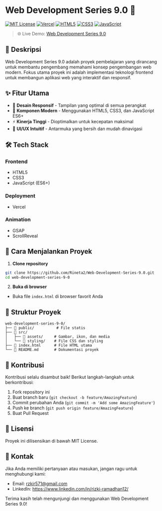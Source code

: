 # Web Development Series 9.0 🚀

[![MIT License](https://img.shields.io/badge/License-MIT-green.svg)](https://choosealicense.com/licenses/mit/)
[![Vercel](https://img.shields.io/badge/vercel-%23000000.svg?style=flat&logo=vercel&logoColor=white)](https://vercel.com)
[![HTML5](https://img.shields.io/badge/html5-%23E34F26.svg?style=flat&logo=html5&logoColor=white)](https://html.spec.whatwg.org/)
[![CSS3](https://img.shields.io/badge/css3-%231572B6.svg?style=flat&logo=css3&logoColor=white)](https://www.w3.org/Style/CSS/)
[![JavaScript](https://img.shields.io/badge/javascript-%23323330.svg?style=flat&logo=javascript&logoColor=%23F7DF1E)](https://developer.mozilla.org/en-US/docs/Web/JavaScript)

> 🌐 Live Demo: [Web Development Series 9.0](https://web-development-series-9-0-by-rizki-ramadhan.vercel.app/)

## 📝 Deskripsi

Web Development Series 9.0 adalah proyek pembelajaran yang dirancang untuk membantu pengembang memahami konsep pengembangan web modern. Fokus utama proyek ini adalah implementasi teknologi frontend untuk membangun aplikasi web yang interaktif dan responsif.

## ✨ Fitur Utama

- 📱 **Desain Responsif** - Tampilan yang optimal di semua perangkat
- 🎯 **Komponen Modern** - Menggunakan HTML5, CSS3, dan JavaScript ES6+
- ⚡ **Kinerja Tinggi** - Dioptimalkan untuk kecepatan maksimal
- 🎨 **UI/UX Intuitif** - Antarmuka yang bersih dan mudah dinavigasi

## 🛠️ Tech Stack

### Frontend
- HTML5
- CSS3
- JavaScript (ES6+)

### Deployment
- Vercel

### Animation
- GSAP
- ScrollReveal

## 🚀 Cara Menjalankan Proyek

1. **Clone repository**

```bash
git clone https://github.com/Rineta2/Web-Development-Series-9.0.git
cd web-development-series-9-0
```

2. **Buka di browser**
- Buka file `index.html` di browser favorit Anda

## 📁 Struktur Proyek

```
web-development-series-9-0/
├── 📂 public/          # File statis
├── 📂 src/
│   ├── 📂 assets/     # Gambar, ikon, dan media
│   └── 📂 styling/    # File CSS dan styling
├── 📄 index.html      # File HTML utama
└── 📄 README.md       # Dokumentasi proyek
```

## 🤝 Kontribusi

Kontribusi selalu disambut baik! Berikut langkah-langkah untuk berkontribusi:

1. Fork repository ini
2. Buat branch baru (`git checkout -b feature/AmazingFeature`)
3. Commit perubahan Anda (`git commit -m 'Add some AmazingFeature'`)
4. Push ke branch (`git push origin feature/AmazingFeature`)
5. Buat Pull Request

## 📄 Lisensi

Proyek ini dilisensikan di bawah MIT License.

## 📧 Kontak

Jika Anda memiliki pertanyaan atau masukan, jangan ragu untuk menghubungi kami:

- Email: rzkir571@gmail.com
- LinkedIn: https://www.linkedin.com/in/rizki-ramadhan12/

Terima kasih telah mengunjungi dan menggunakan Web Development Series 9.0!